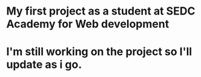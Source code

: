 # My first project as a student at SEDC Academy for Web development
# I'm still working on the project so I'll update as i go.
